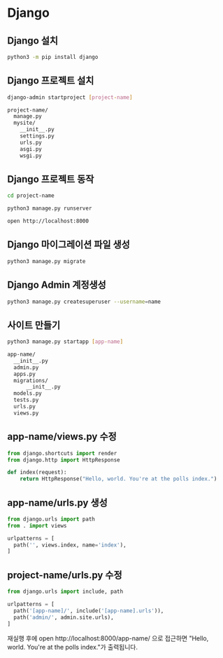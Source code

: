 # Django

## Django 설치

```bash
python3 -m pip install django
```

## Django 프로젝트 설치

```bash
django-admin startproject [project-name]
```

```bash
project-name/
  manage.py
  mysite/
    __init__.py
    settings.py
    urls.py
    asgi.py
    wsgi.py
```

## Django 프로젝트 동작

```bash
cd project-name

python3 manage.py runserver

open http://localhost:8000
```

## Django 마이그레이션 파일 생성

```bash
python3 manage.py migrate
```

## Django Admin 계정생성

```bash
python3 manage.py createsuperuser --username=name
```

## 사이트 만들기

```bash
python3 manage.py startapp [app-name]
```

```bash
app-name/
  __init__.py
  admin.py
  apps.py
  migrations/
      __init__.py
  models.py
  tests.py
  urls.py
  views.py
```

## app-name/views.py 수정

```python
from django.shortcuts import render
from django.http import HttpResponse

def index(request):
    return HttpResponse("Hello, world. You're at the polls index.")
```

## app-name/urls.py 생성

```python
from django.urls import path
from . import views

urlpatterns = [
  path('', views.index, name='index'),
]
```

## project-name/urls.py 수정

```python
from django.urls import include, path

urlpatterns = [
  path('[app-name]/', include('[app-name].urls')),
  path('admin/', admin.site.urls),
]
```

재실행 후에 open http://localhost:8000/app-name/ 으로 접근하면 "Hello, world. You're at the polls index."가 출력됩니다.
